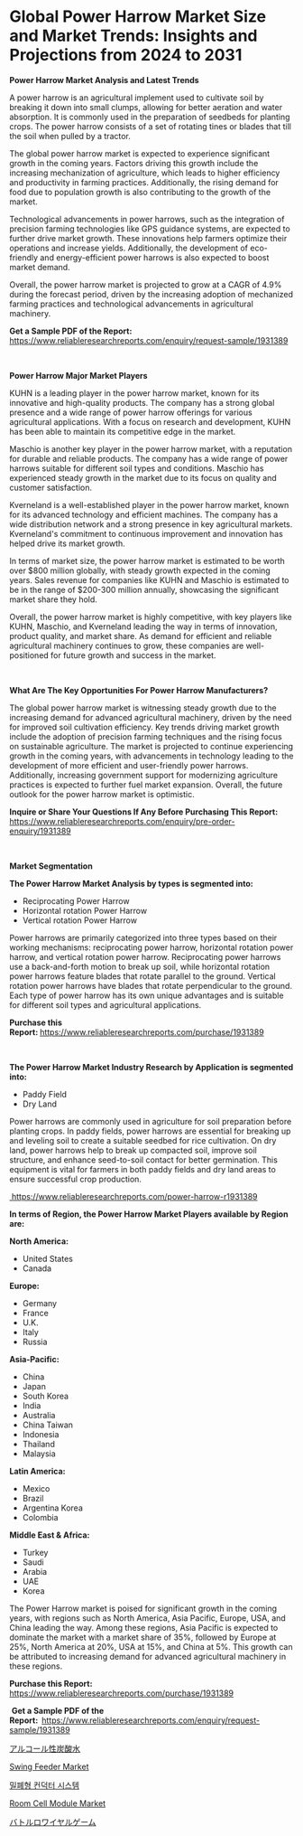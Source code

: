 <p><h1>Global Power Harrow Market Size and Market Trends: Insights and Projections from 2024 to 2031</h1></p><p><strong>Power Harrow Market Analysis and Latest Trends</strong></p>
<p><p>A power harrow is an agricultural implement used to cultivate soil by breaking it down into small clumps, allowing for better aeration and water absorption. It is commonly used in the preparation of seedbeds for planting crops. The power harrow consists of a set of rotating tines or blades that till the soil when pulled by a tractor.</p><p>The global power harrow market is expected to experience significant growth in the coming years. Factors driving this growth include the increasing mechanization of agriculture, which leads to higher efficiency and productivity in farming practices. Additionally, the rising demand for food due to population growth is also contributing to the growth of the market.</p><p>Technological advancements in power harrows, such as the integration of precision farming technologies like GPS guidance systems, are expected to further drive market growth. These innovations help farmers optimize their operations and increase yields. Additionally, the development of eco-friendly and energy-efficient power harrows is also expected to boost market demand.</p><p>Overall, the power harrow market is projected to grow at a CAGR of 4.9% during the forecast period, driven by the increasing adoption of mechanized farming practices and technological advancements in agricultural machinery.</p></p>
<p><strong>Get a Sample PDF of the Report:&nbsp;</strong> <a href="https://www.reliableresearchreports.com/enquiry/request-sample/1931389">https://www.reliableresearchreports.com/enquiry/request-sample/1931389</a></p>
<p>&nbsp;</p>
<p><strong>Power Harrow Major Market Players</strong></p>
<p><p>KUHN is a leading player in the power harrow market, known for its innovative and high-quality products. The company has a strong global presence and a wide range of power harrow offerings for various agricultural applications. With a focus on research and development, KUHN has been able to maintain its competitive edge in the market.</p><p>Maschio is another key player in the power harrow market, with a reputation for durable and reliable products. The company has a wide range of power harrows suitable for different soil types and conditions. Maschio has experienced steady growth in the market due to its focus on quality and customer satisfaction.</p><p>Kverneland is a well-established player in the power harrow market, known for its advanced technology and efficient machines. The company has a wide distribution network and a strong presence in key agricultural markets. Kverneland's commitment to continuous improvement and innovation has helped drive its market growth.</p><p>In terms of market size, the power harrow market is estimated to be worth over $800 million globally, with steady growth expected in the coming years. Sales revenue for companies like KUHN and Maschio is estimated to be in the range of $200-300 million annually, showcasing the significant market share they hold.</p><p>Overall, the power harrow market is highly competitive, with key players like KUHN, Maschio, and Kverneland leading the way in terms of innovation, product quality, and market share. As demand for efficient and reliable agricultural machinery continues to grow, these companies are well-positioned for future growth and success in the market.</p></p>
<p>&nbsp;</p>
<p><strong>What Are The Key Opportunities For Power Harrow Manufacturers?</strong></p>
<p><p>The global power harrow market is witnessing steady growth due to the increasing demand for advanced agricultural machinery, driven by the need for improved soil cultivation efficiency. Key trends driving market growth include the adoption of precision farming techniques and the rising focus on sustainable agriculture. The market is projected to continue experiencing growth in the coming years, with advancements in technology leading to the development of more efficient and user-friendly power harrows. Additionally, increasing government support for modernizing agriculture practices is expected to further fuel market expansion. Overall, the future outlook for the power harrow market is optimistic.</p></p>
<p><strong>Inquire or Share Your Questions If Any Before Purchasing This Report:</strong> <a href="https://www.reliableresearchreports.com/enquiry/pre-order-enquiry/1931389">https://www.reliableresearchreports.com/enquiry/pre-order-enquiry/1931389</a></p>
<p>&nbsp;</p>
<p><strong>Market Segmentation</strong></p>
<p><strong>The Power Harrow Market Analysis by types is segmented into:</strong></p>
<p><ul><li>Reciprocating Power Harrow</li><li>Horizontal rotation Power Harrow</li><li>Vertical rotation Power Harrow</li></ul></p>
<p><p>Power harrows are primarily categorized into three types based on their working mechanisms: reciprocating power harrow, horizontal rotation power harrow, and vertical rotation power harrow. Reciprocating power harrows use a back-and-forth motion to break up soil, while horizontal rotation power harrows feature blades that rotate parallel to the ground. Vertical rotation power harrows have blades that rotate perpendicular to the ground. Each type of power harrow has its own unique advantages and is suitable for different soil types and agricultural applications.</p></p>
<p><strong>Purchase this Report:&nbsp;</strong><a href="https://www.reliableresearchreports.com/purchase/1931389">https://www.reliableresearchreports.com/purchase/1931389</a></p>
<p>&nbsp;</p>
<p><strong>The Power Harrow Market Industry Research by Application is segmented into:</strong></p>
<p><ul><li>Paddy Field</li><li>Dry Land</li></ul></p>
<p><p>Power harrows are commonly used in agriculture for soil preparation before planting crops. In paddy fields, power harrows are essential for breaking up and leveling soil to create a suitable seedbed for rice cultivation. On dry land, power harrows help to break up compacted soil, improve soil structure, and enhance seed-to-soil contact for better germination. This equipment is vital for farmers in both paddy fields and dry land areas to ensure successful crop production.</p></p>
<p><a href="https://www.reliableresearchreports.com/power-harrow-r1931389">&nbsp;https://www.reliableresearchreports.com/power-harrow-r1931389</a></p>
<p><strong>In terms of Region, the Power Harrow Market Players available by Region are:</strong></p>
<p>
    <p> <strong> North America: </strong>
        <ul>
            <li>United States</li>
            <li>Canada</li>
        </ul>
        </p> 
    <p> <strong> Europe: </strong>
        <ul>
            <li>Germany</li>
            <li>France</li>
            <li>U.K.</li>
            <li>Italy</li>
            <li>Russia</li>
        </ul>
        </p> 
    <p> <strong> Asia-Pacific: </strong>
        <ul>
            <li>China</li>
            <li>Japan</li>
            <li>South Korea</li>
            <li>India</li>
            <li>Australia</li>
            <li>China Taiwan</li>
            <li>Indonesia</li>
            <li>Thailand</li>
            <li>Malaysia</li>
        </ul>
        </p> 
    <p> <strong> Latin America: </strong>
        <ul>
            <li>Mexico</li>
            <li>Brazil</li>
            <li>Argentina Korea</li>
            <li>Colombia</li>
        </ul>
        </p> 
    <p> <strong> Middle East & Africa: </strong>
        <ul>
            <li>Turkey</li>
            <li>Saudi</li>
            <li>Arabia</li>
            <li>UAE</li>
            <li>Korea</li>
        </ul>
    </p>
    </p>
<p><p>The Power Harrow market is poised for significant growth in the coming years, with regions such as North America, Asia Pacific, Europe, USA, and China leading the way. Among these regions, Asia Pacific is expected to dominate the market with a market share of 35%, followed by Europe at 25%, North America at 20%, USA at 15%, and China at 5%. This growth can be attributed to increasing demand for advanced agricultural machinery in these regions.</p></p>
<p><strong>Purchase this Report: </strong><a href="https://www.reliableresearchreports.com/purchase/1931389">https://www.reliableresearchreports.com/purchase/1931389</a></p>
<p>&nbsp;<strong>Get a Sample PDF of the Report:&nbsp;&nbsp;</strong><a href="https://www.reliableresearchreports.com/enquiry/request-sample/1931389">https://www.reliableresearchreports.com/enquiry/request-sample/1931389</a></p>
<p><strong></strong></p>
<p><p><a href="https://medium.com/@camilcosta76856/%E3%82%A2%E3%83%AB%E3%82%B3%E3%83%BC%E3%83%AB%E5%85%A5%E3%82%8A%E7%82%AD%E9%85%B8%E6%B0%B4%E5%B8%82%E5%A0%B4%E3%83%AC%E3%83%9D%E3%83%BC%E3%83%88%E3%81%AF-%E3%81%93%E3%81%AE%E5%B8%82%E5%A0%B4%E3%81%AE%E6%9C%80%E6%96%B0%E3%83%88%E3%83%AC%E3%83%B3%E3%83%89%E3%81%A8%E6%88%90%E9%95%B7%E6%A9%9F%E4%BC%9A%E3%82%92%E6%98%8E%E3%82%89%E3%81%8B%E3%81%AB%E3%81%97%E3%81%A6%E3%81%84%E3%81%BE%E3%81%99-aruk%C5%8Dru-iri-tansansui-shij%C5%8D-rep%C5%8Dto-wa-kono-shij%C5%8D-no-7acd38bfb8d8">アルコール性炭酸水</a></p><p><a href="https://github.com/josesg55/Market-Research-Report-List-2/blob/main/swing-feeder-market.md">Swing Feeder Market</a></p><p><a href="https://medium.com/@witoldadamczyk1904/%ED%8F%AC%EC%9E%A5%EB%90%9C-%EB%8F%84%EC%B2%B4-%EC%8B%9C%EC%8A%A4%ED%85%9C-%EC%8B%9C%EC%9E%A5-%EC%A0%84%EB%A7%9D-%EC%82%B0%EC%97%85-%EA%B0%9C%EC%9A%94-%EB%B0%8F-%EC%98%88%EC%B8%A1-2024%EB%85%84%EB%B6%80%ED%84%B0-2031%EB%85%84-07f8ad0d63f6">밀폐형 컨덕터 시스템</a></p><p><a href="https://issuu.com/reportprime-2/docs/room-cell-module-market-size-2030.pptx">Room Cell Module Market</a></p><p><a href="https://github.com/xtkhtofdt934839/Market-Research-Report-List-1/blob/main/209730027383.md">バトルロワイヤルゲーム</a></p></p>